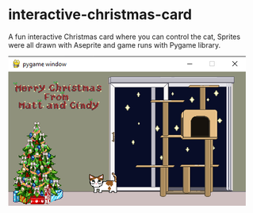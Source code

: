 # interactive-christmas-card
A fun interactive Christmas card where you can control the cat, Sprites were all drawn with Aseprite and game runs with Pygame library.

![What it looks like](example.png)
